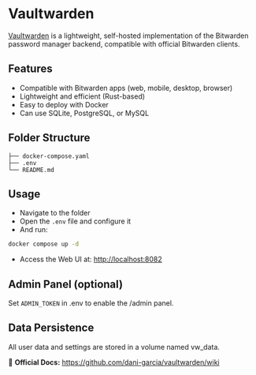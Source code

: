 # Vaultwarden

[Vaultwarden](https://github.com/dani-garcia/vaultwarden) is a lightweight, self-hosted implementation of the Bitwarden password manager backend, compatible with official Bitwarden clients.

## Features

- Compatible with Bitwarden apps (web, mobile, desktop, browser)
- Lightweight and efficient (Rust-based)
- Easy to deploy with Docker
- Can use SQLite, PostgreSQL, or MySQL

## Folder Structure

```plaintext
├── docker-compose.yaml
├── .env
└── README.md
```

## Usage

- Navigate to the folder
- Open the `.env` file and configure it
- And run:

```bash
docker compose up -d
```

- Access the Web UI at: <http://localhost:8082>

## Admin Panel (optional)

Set `ADMIN_TOKEN` in .env to enable the /admin panel.

## Data Persistence

All user data and settings are stored in a volume named vw_data.

📄 **Official Docs:** <https://github.com/dani-garcia/vaultwarden/wiki>
